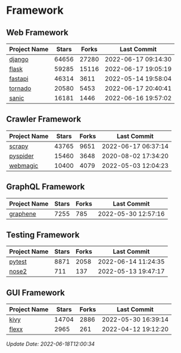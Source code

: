 # Framework

## Web Framework
| Project Name | Stars | Forks | Last Commit |
| ------------ | ----- | ----- | ----------- |
| [django](https://github.com/django/django) | 64656 | 27280 | 2022-06-17 09:14:30 |
| [flask](https://github.com/pallets/flask) | 59285 | 15116 | 2022-06-17 19:05:19 |
| [fastapi](https://github.com/tiangolo/fastapi) | 46314 | 3611 | 2022-05-14 19:58:04 |
| [tornado](https://github.com/tornadoweb/tornado) | 20580 | 5453 | 2022-06-17 20:40:41 |
| [sanic](https://github.com/sanic-org/sanic) | 16181 | 1446 | 2022-06-16 19:57:02 |

## Crawler Framework
| Project Name | Stars | Forks | Last Commit |
| ------------ | ----- | ----- | ----------- |
| [scrapy](https://github.com/scrapy/scrapy) | 43765 | 9651 | 2022-06-17 06:37:14 |
| [pyspider](https://github.com/binux/pyspider) | 15460 | 3648 | 2020-08-02 17:34:20 |
| [webmagic](https://github.com/code4craft/webmagic) | 10400 | 4079 | 2022-05-03 12:04:23 |

## GraphQL Framework
| Project Name | Stars | Forks | Last Commit |
| ------------ | ----- | ----- | ----------- |
| [graphene](https://github.com/graphql-python/graphene) | 7255 | 785 | 2022-05-30 12:57:16 |

## Testing Framework
| Project Name | Stars | Forks | Last Commit |
| ------------ | ----- | ----- | ----------- |
| [pytest](https://github.com/pytest-dev/pytest) | 8871 | 2058 | 2022-06-14 11:24:35 |
| [nose2](https://github.com/nose-devs/nose2) | 711 | 137 | 2022-05-13 19:47:17 |

## GUI Framework
| Project Name | Stars | Forks | Last Commit |
| ------------ | ----- | ----- | ----------- |
| [kivy](https://github.com/kivy/kivy) | 14704 | 2886 | 2022-05-30 16:39:14 |
| [flexx](https://github.com/flexxui/flexx) | 2965 | 261 | 2022-04-12 19:12:20 |

*Update Date: 2022-06-18T12:00:34*